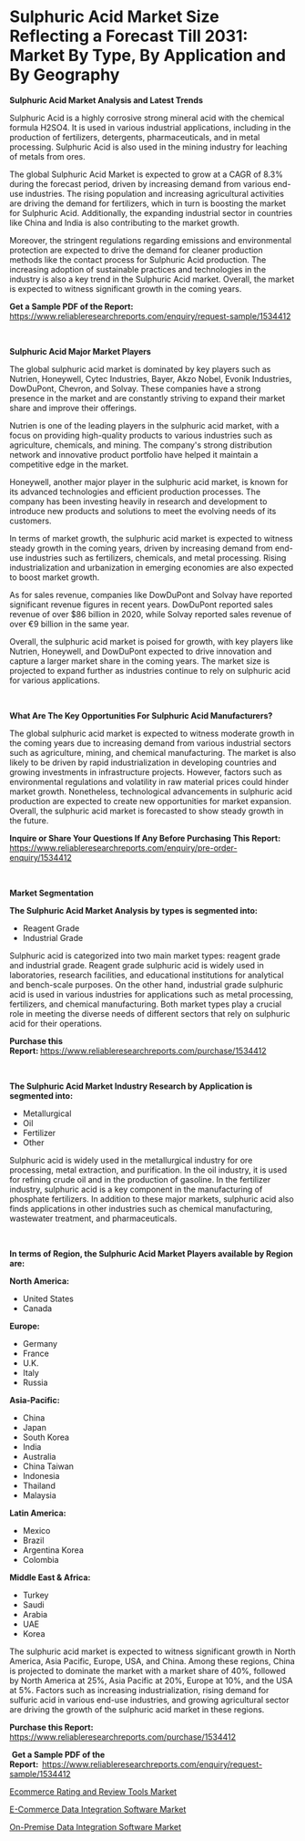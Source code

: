 <p><h1>Sulphuric Acid Market Size Reflecting a Forecast Till 2031: Market By Type, By Application and By Geography</h1></p><p><strong>Sulphuric Acid Market Analysis and Latest Trends</strong></p>
<p><p>Sulphuric Acid is a highly corrosive strong mineral acid with the chemical formula H2SO4. It is used in various industrial applications, including in the production of fertilizers, detergents, pharmaceuticals, and in metal processing. Sulphuric Acid is also used in the mining industry for leaching of metals from ores.</p><p>The global Sulphuric Acid Market is expected to grow at a CAGR of 8.3% during the forecast period, driven by increasing demand from various end-use industries. The rising population and increasing agricultural activities are driving the demand for fertilizers, which in turn is boosting the market for Sulphuric Acid. Additionally, the expanding industrial sector in countries like China and India is also contributing to the market growth.</p><p>Moreover, the stringent regulations regarding emissions and environmental protection are expected to drive the demand for cleaner production methods like the contact process for Sulphuric Acid production. The increasing adoption of sustainable practices and technologies in the industry is also a key trend in the Sulphuric Acid market. Overall, the market is expected to witness significant growth in the coming years.</p></p>
<p><strong>Get a Sample PDF of the Report:&nbsp;</strong> <a href="https://www.reliableresearchreports.com/enquiry/request-sample/1534412">https://www.reliableresearchreports.com/enquiry/request-sample/1534412</a></p>
<p>&nbsp;</p>
<p><strong>Sulphuric Acid Major Market Players</strong></p>
<p><p>The global sulphuric acid market is dominated by key players such as Nutrien, Honeywell, Cytec Industries, Bayer, Akzo Nobel, Evonik Industries, DowDuPont, Chevron, and Solvay. These companies have a strong presence in the market and are constantly striving to expand their market share and improve their offerings.</p><p>Nutrien is one of the leading players in the sulphuric acid market, with a focus on providing high-quality products to various industries such as agriculture, chemicals, and mining. The company's strong distribution network and innovative product portfolio have helped it maintain a competitive edge in the market.</p><p>Honeywell, another major player in the sulphuric acid market, is known for its advanced technologies and efficient production processes. The company has been investing heavily in research and development to introduce new products and solutions to meet the evolving needs of its customers.</p><p>In terms of market growth, the sulphuric acid market is expected to witness steady growth in the coming years, driven by increasing demand from end-use industries such as fertilizers, chemicals, and metal processing. Rising industrialization and urbanization in emerging economies are also expected to boost market growth.</p><p>As for sales revenue, companies like DowDuPont and Solvay have reported significant revenue figures in recent years. DowDuPont reported sales revenue of over $86 billion in 2020, while Solvay reported sales revenue of over €9 billion in the same year.</p><p>Overall, the sulphuric acid market is poised for growth, with key players like Nutrien, Honeywell, and DowDuPont expected to drive innovation and capture a larger market share in the coming years. The market size is projected to expand further as industries continue to rely on sulphuric acid for various applications.</p></p>
<p>&nbsp;</p>
<p><strong>What Are The Key Opportunities For Sulphuric Acid Manufacturers?</strong></p>
<p><p>The global sulphuric acid market is expected to witness moderate growth in the coming years due to increasing demand from various industrial sectors such as agriculture, mining, and chemical manufacturing. The market is also likely to be driven by rapid industrialization in developing countries and growing investments in infrastructure projects. However, factors such as environmental regulations and volatility in raw material prices could hinder market growth. Nonetheless, technological advancements in sulphuric acid production are expected to create new opportunities for market expansion. Overall, the sulphuric acid market is forecasted to show steady growth in the future.</p></p>
<p><strong>Inquire or Share Your Questions If Any Before Purchasing This Report:</strong> <a href="https://www.reliableresearchreports.com/enquiry/pre-order-enquiry/1534412">https://www.reliableresearchreports.com/enquiry/pre-order-enquiry/1534412</a></p>
<p>&nbsp;</p>
<p><strong>Market Segmentation</strong></p>
<p><strong>The Sulphuric Acid Market Analysis by types is segmented into:</strong></p>
<p><ul><li>Reagent Grade</li><li>Industrial Grade</li></ul></p>
<p><p>Sulphuric acid is categorized into two main market types: reagent grade and industrial grade. Reagent grade sulphuric acid is widely used in laboratories, research facilities, and educational institutions for analytical and bench-scale purposes. On the other hand, industrial grade sulphuric acid is used in various industries for applications such as metal processing, fertilizers, and chemical manufacturing. Both market types play a crucial role in meeting the diverse needs of different sectors that rely on sulphuric acid for their operations.</p></p>
<p><strong>Purchase this Report:&nbsp;</strong><a href="https://www.reliableresearchreports.com/purchase/1534412">https://www.reliableresearchreports.com/purchase/1534412</a></p>
<p>&nbsp;</p>
<p><strong>The Sulphuric Acid Market Industry Research by Application is segmented into:</strong></p>
<p><ul><li>Metallurgical</li><li>Oil</li><li>Fertilizer</li><li>Other</li></ul></p>
<p><p>Sulphuric acid is widely used in the metallurgical industry for ore processing, metal extraction, and purification. In the oil industry, it is used for refining crude oil and in the production of gasoline. In the fertilizer industry, sulphuric acid is a key component in the manufacturing of phosphate fertilizers. In addition to these major markets, sulphuric acid also finds applications in other industries such as chemical manufacturing, wastewater treatment, and pharmaceuticals.</p></p>
<p>&nbsp;</p>
<p><strong>In terms of Region, the Sulphuric Acid Market Players available by Region are:</strong></p>
<p>
    <p> <strong> North America: </strong>
        <ul>
            <li>United States</li>
            <li>Canada</li>
        </ul>
        </p> 
    <p> <strong> Europe: </strong>
        <ul>
            <li>Germany</li>
            <li>France</li>
            <li>U.K.</li>
            <li>Italy</li>
            <li>Russia</li>
        </ul>
        </p> 
    <p> <strong> Asia-Pacific: </strong>
        <ul>
            <li>China</li>
            <li>Japan</li>
            <li>South Korea</li>
            <li>India</li>
            <li>Australia</li>
            <li>China Taiwan</li>
            <li>Indonesia</li>
            <li>Thailand</li>
            <li>Malaysia</li>
        </ul>
        </p> 
    <p> <strong> Latin America: </strong>
        <ul>
            <li>Mexico</li>
            <li>Brazil</li>
            <li>Argentina Korea</li>
            <li>Colombia</li>
        </ul>
        </p> 
    <p> <strong> Middle East & Africa: </strong>
        <ul>
            <li>Turkey</li>
            <li>Saudi</li>
            <li>Arabia</li>
            <li>UAE</li>
            <li>Korea</li>
        </ul>
    </p>
    </p>
<p><p>The sulphuric acid market is expected to witness significant growth in North America, Asia Pacific, Europe, USA, and China. Among these regions, China is projected to dominate the market with a market share of 40%, followed by North America at 25%, Asia Pacific at 20%, Europe at 10%, and the USA at 5%. Factors such as increasing industrialization, rising demand for sulfuric acid in various end-use industries, and growing agricultural sector are driving the growth of the sulphuric acid market in these regions.</p></p>
<p><strong>Purchase this Report: </strong><a href="https://www.reliableresearchreports.com/purchase/1534412">https://www.reliableresearchreports.com/purchase/1534412</a></p>
<p>&nbsp;<strong>Get a Sample PDF of the Report:&nbsp;&nbsp;</strong><a href="https://www.reliableresearchreports.com/enquiry/request-sample/1534412">https://www.reliableresearchreports.com/enquiry/request-sample/1534412</a></p>
<p><strong></strong></p>
<p><p><a href="https://view.publitas.com/reportprime-1/ecommerce-rating-and-review-tools-market-size-growing-and-forecasted-for-period-from-2023-2030-and-provides-complete-market-analysis-of-this-market/">Ecommerce Rating and Review Tools Market</a></p><p><a href="https://view.publitas.com/reportprime-1/e-commerce-data-integration-software-market-size-growth-and-forecast-from-2023-2030/">E-Commerce Data Integration Software Market</a></p><p><a href="https://view.publitas.com/reportprime-1/on-premise-data-integration-software-market-analysis-and-market-size-global-industry-overview-market-segmentation-and-forecast-2023-to-2030/">On-Premise Data Integration Software Market</a></p></p>